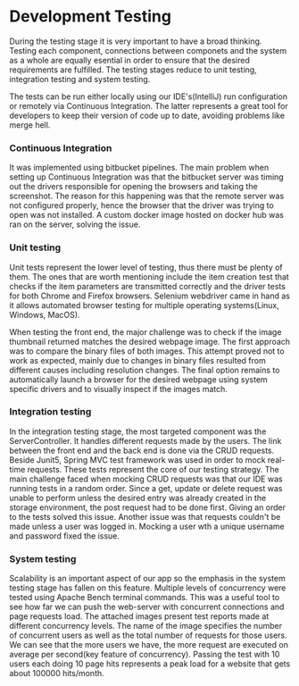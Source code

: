 # Development Testing
During the testing stage it is very important to have a broad thinking. Testing each component, connections between componets and the system as a whole are equally esential in order to ensure that the desired requirements are fulfilled. The testing stages reduce to unit testing, integration testing and system testing.

The tests can be run either locally using our IDE's(IntelliJ) run configuration or remotely via Continuous Integration. The latter represents a great tool for developers to keep their version of code up to date, avoiding problems like merge hell.
### Continuous Integration
It was implemented using bitbucket pipelines. The main problem when setting up Continuous Integration was that the bitbucket server was timing out the drivers responsible for opening the browsers and taking the screenshot. The reason for this happening was that the remote server was not configured properly, hence the browser that the driver was trying to open was not installed. A custom docker image hosted on docker hub was ran on the server, solving the issue.
### Unit testing
Unit tests represent the lower level of testing, thus there must be plenty of them. The ones that are worth mentioning include the item creation test that checks if the item parameters are transmitted correctly and the driver tests for both Chrome and Firefox browsers. Selenium webdriver came in hand as it allows automated browser testing for multiple operating systems(Linux, Windows, MacOS).

When testing the front end, the major challenge was to check if the image thumbnail returned matches the desired webpage image. The first approach was to compare the binary files of both images. This attempt proved not to work as expected, mainly due to changes in binary files resulted from different causes including resolution changes. The final option remains to automatically launch a browser for the desired webpage using system specific drivers and to visually inspect if the images match.
### Integration testing
In the integration testing stage, the most targeted component was the ServerController. It handles different requests made by the users. The link between the front end and the back end is done via the CRUD requests. Beside Junit5, Spring MVC test framework was used in order to mock real-time requests. These tests represent the core of our testing strategy. The main challenge faced when mocking CRUD requests was that our IDE was running tests in a random order. Since a get, update or delete request was unable to perform unless the desired entry was already created in the storage environment, the post request had to be done first. Giving an order to the tests solved this issue. Another issue was that requests couldn't be made unless a user was logged in. Mocking a user wth a unique username and password fixed the issue.
### System testing
Scalability is an important aspect of our app so the emphasis in the system testing stage has fallen on this feature. Multiple levels of concurrency were tested using Apache Bench terminal commands. This was a useful tool to see how far we can push the web-server with concurrent connections and page requests load. The attached images present test reports made at different concurrency levels. The name of the image specifies the number of concurrent users as well as the total number of requests for those users. We can see that the more users we have, the more request are executed on average per second(key feature of concurrency). Passing the test with 10 users each doing 10 page hits represents a peak load for a website that gets about 100000 hits/month.
